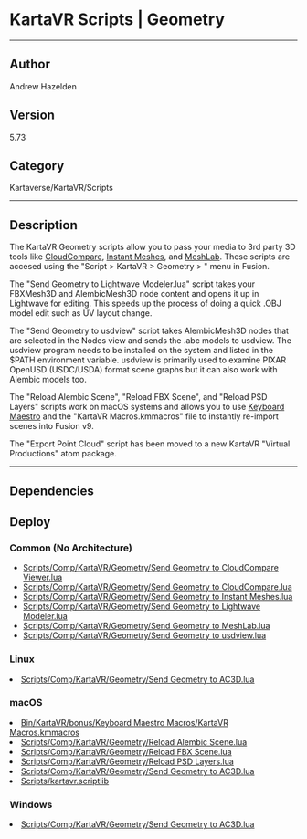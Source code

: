 # KartaVR Scripts | Geometry
___

## Author
Andrew Hazelden

## Version
5.73

## Category
Kartaverse/KartaVR/Scripts

___

## Description
<p>The KartaVR Geometry scripts allow you to pass your media to 3rd party 3D tools like <a href="http://www.cloudcompare.org">CloudCompare</a>, <a href="https://github.com/wjakob/instant-meshes">Instant Meshes</a>, and <a href="http://www.meshlab.net/">MeshLab</a>. These scripts are accesed using the "Script &gt; KartaVR &gt; Geometry &gt; " menu in Fusion.</p>

<p>The "Send Geometry to Lightwave Modeler.lua" script takes your FBXMesh3D and AlembicMesh3D node content and opens it up in Lightwave for editing. This speeds up the process of doing a quick .OBJ model edit such as UV layout change.</p>

<p>The "Send Geometry to usdview" script takes AlembicMesh3D nodes that are selected in the Nodes view and sends the .abc models to usdview. The usdview program needs to be installed on the system and listed in the $PATH environment variable. usdview is primarily used to examine PIXAR OpenUSD (USDC/USDA) format scene graphs but it can also work with Alembic models too.</p>

<p>The "Reload Alembic Scene", "Reload FBX Scene", and "Reload PSD Layers" scripts work on macOS systems and allows you to use <a href="https://www.keyboardmaestro.com/main/">Keyboard Maestro</a> and the "KartaVR Macros.kmmacros" file to instantly re-import scenes into Fusion v9.</p>

<p>The "Export Point Cloud" script has been moved to a new KartaVR "Virtual Productions" atom package.</p>


___

## Dependencies

## Deploy

### Common (No Architecture)

<ul>
<li><a href="https://gitlab.com/WeSuckLess/Reactor/-/blob/master/Atoms/com.AndrewHazelden.KartaVR.Scripts.Geometry/Scripts/Comp/KartaVR/Geometry/Send Geometry to CloudCompare Viewer.lua?ref_type=heads">Scripts/Comp/KartaVR/Geometry/Send Geometry to CloudCompare Viewer.lua</a></li>
<li><a href="https://gitlab.com/WeSuckLess/Reactor/-/blob/master/Atoms/com.AndrewHazelden.KartaVR.Scripts.Geometry/Scripts/Comp/KartaVR/Geometry/Send Geometry to CloudCompare.lua?ref_type=heads">Scripts/Comp/KartaVR/Geometry/Send Geometry to CloudCompare.lua</a></li>
<li><a href="https://gitlab.com/WeSuckLess/Reactor/-/blob/master/Atoms/com.AndrewHazelden.KartaVR.Scripts.Geometry/Scripts/Comp/KartaVR/Geometry/Send Geometry to Instant Meshes.lua?ref_type=heads">Scripts/Comp/KartaVR/Geometry/Send Geometry to Instant Meshes.lua</a></li>
<li><a href="https://gitlab.com/WeSuckLess/Reactor/-/blob/master/Atoms/com.AndrewHazelden.KartaVR.Scripts.Geometry/Scripts/Comp/KartaVR/Geometry/Send Geometry to Lightwave Modeler.lua?ref_type=heads">Scripts/Comp/KartaVR/Geometry/Send Geometry to Lightwave Modeler.lua</a></li>
<li><a href="https://gitlab.com/WeSuckLess/Reactor/-/blob/master/Atoms/com.AndrewHazelden.KartaVR.Scripts.Geometry/Scripts/Comp/KartaVR/Geometry/Send Geometry to MeshLab.lua?ref_type=heads">Scripts/Comp/KartaVR/Geometry/Send Geometry to MeshLab.lua</a></li>
<li><a href="https://gitlab.com/WeSuckLess/Reactor/-/blob/master/Atoms/com.AndrewHazelden.KartaVR.Scripts.Geometry/Scripts/Comp/KartaVR/Geometry/Send Geometry to usdview.lua?ref_type=heads">Scripts/Comp/KartaVR/Geometry/Send Geometry to usdview.lua</a></li>
</ul>

### Linux

<li><a href="https://gitlab.com/WeSuckLess/Reactor/-/blob/master/Atoms/com.AndrewHazelden.KartaVR.Scripts.Geometry/Linux/Scripts/Comp/KartaVR/Geometry/Send Geometry to AC3D.lua?ref_type=heads">Scripts/Comp/KartaVR/Geometry/Send Geometry to AC3D.lua</a></li>

### macOS

<li><a href="https://gitlab.com/WeSuckLess/Reactor/-/blob/master/Atoms/com.AndrewHazelden.KartaVR.Scripts.Geometry/Mac/Bin/KartaVR/bonus/Keyboard Maestro Macros/KartaVR Macros.kmmacros?ref_type=heads">Bin/KartaVR/bonus/Keyboard Maestro Macros/KartaVR Macros.kmmacros</a></li>
<li><a href="https://gitlab.com/WeSuckLess/Reactor/-/blob/master/Atoms/com.AndrewHazelden.KartaVR.Scripts.Geometry/Mac/Scripts/Comp/KartaVR/Geometry/Reload Alembic Scene.lua?ref_type=heads">Scripts/Comp/KartaVR/Geometry/Reload Alembic Scene.lua</a></li>
<li><a href="https://gitlab.com/WeSuckLess/Reactor/-/blob/master/Atoms/com.AndrewHazelden.KartaVR.Scripts.Geometry/Mac/Scripts/Comp/KartaVR/Geometry/Reload FBX Scene.lua?ref_type=heads">Scripts/Comp/KartaVR/Geometry/Reload FBX Scene.lua</a></li>
<li><a href="https://gitlab.com/WeSuckLess/Reactor/-/blob/master/Atoms/com.AndrewHazelden.KartaVR.Scripts.Geometry/Mac/Scripts/Comp/KartaVR/Geometry/Reload PSD Layers.lua?ref_type=heads">Scripts/Comp/KartaVR/Geometry/Reload PSD Layers.lua</a></li>
<li><a href="https://gitlab.com/WeSuckLess/Reactor/-/blob/master/Atoms/com.AndrewHazelden.KartaVR.Scripts.Geometry/Mac/Scripts/Comp/KartaVR/Geometry/Send Geometry to AC3D.lua?ref_type=heads">Scripts/Comp/KartaVR/Geometry/Send Geometry to AC3D.lua</a></li>
<li><a href="https://gitlab.com/WeSuckLess/Reactor/-/blob/master/Atoms/com.AndrewHazelden.KartaVR.Scripts.Geometry/Mac/Scripts/kartavr.scriptlib?ref_type=heads">Scripts/kartavr.scriptlib</a></li>

### Windows

<li><a href="https://gitlab.com/WeSuckLess/Reactor/-/blob/master/Atoms/com.AndrewHazelden.KartaVR.Scripts.Geometry/Windows/Scripts/Comp/KartaVR/Geometry/Send Geometry to AC3D.lua?ref_type=heads">Scripts/Comp/KartaVR/Geometry/Send Geometry to AC3D.lua</a></li>
